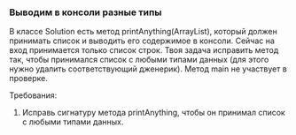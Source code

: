 
### Выводим в консоли разные типы

В классе Solution есть метод printAnything(ArrayList), который должен принимать список и выводить его содержимое в консоли.
Сейчас на вход принимается только список строк. Твоя задача исправить метод так, чтобы принимался список с любыми типами данных (для этого
нужно удалить соответствующий дженерик). Метод main не участвует в проверке.


Требования:
1.	Исправь сигнатуру метода printAnything, чтобы он принимал список с любыми типами данных.


